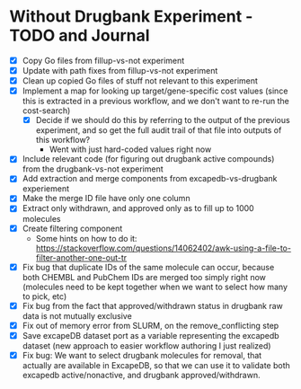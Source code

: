 # Without Drugbank Experiment - TODO and Journal

- [x] Copy Go files from fillup-vs-not experiment
- [x] Update with path fixes from fillup-vs-not experiment
- [x] Clean up copied Go files of stuff not relevant to this experiment
- [x] Implement a map for looking up target/gene-specific cost values (since
  this is extracted in a previous workflow, and we don't want to re-run the
  cost-search)
  - [x] Decide if we should do this by referring to the output of the
    previous experiment, and so get the full audit trail of that file into
    outputs of this workflow?
    - Went with just hard-coded values right now
- [x] Include relevant code (for figuring out drugbank active compounds) from
  the drugbank-vs-not experiment
- [x] Add extraction and merge components from excapedb-vs-drugbank experiement
- [x] Make the merge ID file have only one column
- [x] Extract only withdrawn, and approved only as to fill up to 1000 molecules
- [x] Create filtering component
  - Some hints on how to do it:
    https://stackoverflow.com/questions/14062402/awk-using-a-file-to-filter-another-one-out-tr
- [x] Fix bug that duplicate IDs of the same molecule can occur, because
  both CHEMBL and PubChem IDs are merged too simply right now (molecules need
  to be kept together when we want to select how many to pick, etc)
- [x] Fix bug from the fact that approved/withdrawn status in drugbank raw
  data is not mutually exclusive
- [x] Fix out of memory error from SLURM, on the remove_conflicting step
- [x] Save excapeDB dataset port as a variable representing the excapedb
  dataset (new approach to easier workflow authoring I just realized)
- [x] Fix bug: We want to select drugbank molecules for removal, that
  actually are available in ExcapeDB, so that we can use it to validate both
  excapedb active/nonactive, and drugbank approved/withdrawn.